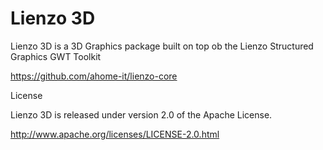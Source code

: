 Lienzo 3D
======

Lienzo 3D is a 3D Graphics package built on top ob the Lienzo Structured Graphics GWT Toolkit

https://github.com/ahome-it/lienzo-core

License

Lienzo 3D is released under version 2.0 of the Apache License.

http://www.apache.org/licenses/LICENSE-2.0.html
